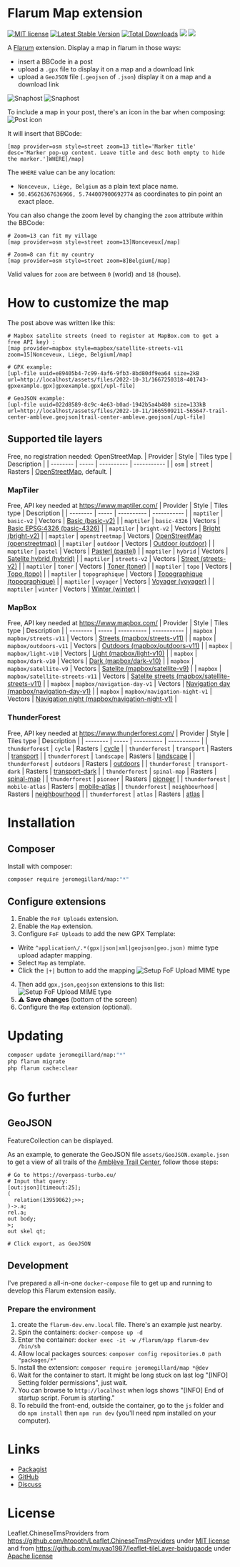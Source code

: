 # Flarum Map extension

[![MIT license](https://img.shields.io/badge/license-MIT-blue.svg)](https://github.com/JeromeGillard/flarum-map/blob/main/LICENSE.md) [![Latest Stable Version](https://img.shields.io/packagist/v/jeromegillard/map.svg)](https://packagist.org/packages/jeromegillard/map) [![Total Downloads](https://img.shields.io/packagist/dt/jeromegillard/map.svg)](https://packagist.org/packages/jeromegillard/map) [![](https://img.shields.io/github/issues-raw/jeromegillard/flarum-map)](https://github.com/JeromeGillard/flarum-map/issues) [![](https://img.shields.io/github/issues-pr-raw/jeromegillard/flarum-map)](https://github.com/JeromeGillard/flarum-map/pulls)

A [Flarum](http://flarum.org) extension.
Display a map in flarum in those ways:
 - insert a BBCode in a post
 - upload a `.gpx` file to display it on a map and a download link
 - upload a `GeoJSON` file (`.geojson` of `.json`) display it on a map and a download link

 ![Snaphost](https://raw.githubusercontent.com/JeromeGillard/flarum-map/main/assets/readme-marker-example.png)
 ![Snaphost](https://raw.githubusercontent.com/JeromeGillard/flarum-map/main/assets/readme-snapshot.png)

To include a map in your post, there's an icon in the bar when composing:
![Post icon](https://raw.githubusercontent.com/JeromeGillard/flarum-map/main/assets/readme-post-icon.png)

It will insert that BBCode:
```
[map provider=osm style=street zoom=13 title='Marker title' desc='Marker pop-up content. Leave title and desc both empty to hide the marker.']WHERE[/map]
```
The `WHERE` value can be any location:
 - `Nonceveux, Liège, Belgium` as a plain text place name.
 - `50.45626367636966, 5.744007900692774` as coordinates to pin point an exact place.

You can also change the zoom level by changing the `zoom` attribute within the BBCode:
```
# Zoom=13 can fit my village
[map provider=osm style=street zoom=13]Nonceveux[/map]

# Zoom=8 can fit my country
[map provider=osm style=street zoom=8]Belgium[/map]
```
Valid values for `zoom` are between `0` (world) and `18` (house).

# How to customize the map
The post above was written like this:
```
# Mapbox satelite streets (need to register at MapBox.com to get a free API key) :
[map provider=mapbox style=mapbox/satellite-streets-v11 zoom=15]Nonceveux, Liège, Belgium[/map]

# GPX example:
[upl-file uuid=e89405b4-7c99-4af6-9fb3-8bd80df9ea64 size=2kB url=http://localhost/assets/files/2022-10-31/1667250318-401743-gpxexample.gpx]gpxexample.gpx[/upl-file]

# GeoJSON example:
[upl-file uuid=022d8589-8c9c-4e63-b0ad-1942b5a4b480 size=133kB url=http://localhost/assets/files/2022-10-11/1665509211-565647-trail-center-ambleve.geojson]trail-center-ambleve.geojson[/upl-file]
```


 ## Supported tile layers
 Free, no registration needed: OpenStreetMap.
 | Provider | Style | Tiles type | Description |
 | -------- | ----- | ---------- | ----------- |
 |  `osm` | `street` | Rasters | [OpenStreetMap](https://www.openstreetmap.org), default. |

### MapTiler
Free, API key needed at https://www.maptiler.com/
 | Provider | Style | Tiles type | Description |
 | -------- | ----- | ---------- | ----------- |
 |  `maptiler` | `basic-v2` | Vectors | [Basic (basic-v2)](https://cloud.maptiler.com/maps/basic-v2/) |
 |  `maptiler` | `basic-4326` | Vectors | [Basic EPSG:4326 (basic-4326)](https://cloud.maptiler.com/maps/basic-4326/) |
 |  `maptiler` | `bright-v2` | Vectors | [Bright (bright-v2)](https://cloud.maptiler.com/maps/bright-v2/) |
 |  `maptiler` | `openstreetmap` | Vectors | [OpenStreetMap (openstreetmap)](https://cloud.maptiler.com/maps/openstreetmap/) |
 |  `maptiler` | `outdoor` | Vectors | [Outdoor (outdoor)](https://cloud.maptiler.com/maps/outdoor/) |
 |  `maptiler` | `pastel` | Vectors | [Pasterl (pastel)](https://cloud.maptiler.com/maps/pastel/) |
 |  `maptiler` | `hybrid` | Vectors | [Satelite hybrid (hybrid)](https://cloud.maptiler.com/maps/hybrid/) |
 |  `maptiler` | `streets-v2` | Vectors | [Street (streets-v2)](https://cloud.maptiler.com/maps/streets-v2/) |
 |  `maptiler` | `toner` | Vectors | [Toner (toner)](https://cloud.maptiler.com/maps/toner/) |
 |  `maptiler` | `topo` | Vectors | [Topo (topo)](https://cloud.maptiler.com/maps/topo/) |
 |  `maptiler` | `topographique` | Vectors | [Topographique (topographique)](https://cloud.maptiler.com/maps/topographique/) |
 |  `maptiler` | `voyager` | Vectors | [Voyager (voyager)](https://cloud.maptiler.com/maps/voyager/) |
 |  `maptiler` | `winter` | Vectors | [Winter (winter)](https://cloud.maptiler.com/maps/winter/) |

### MapBox
Free, API key needed at https://www.mapbox.com/
 | Provider | Style | Tiles type | Description |
 | -------- | ----- | ---------- | ----------- |
 |  `mapbox` | `mapbox/streets-v11` | Vectors | [Streets (mapbox/streets-v11)](https://www.mapbox.com/maps/streets) |
 |  `mapbox` | `mapbox/outdoors-v11` | Vectors | [Outdoors (mapbox/outdoors-v11)](https://www.mapbox.com/maps/outdoors) |
 |  `mapbox` | `mapbox/light-v10` | Vectors | [Light (mapbox/light-v10)](https://www.mapbox.com/maps/light) |
 |  `mapbox` | `mapbox/dark-v10` | Vectors | [Dark (mapbox/dark-v10)](https://www.mapbox.com/maps/dark) |
 |  `mapbox` | `mapbox/satellite-v9` | Vectors | [Satelite (mapbox/satellite-v9)](https://www.mapbox.com/maps/satellite) |
 |  `mapbox` | `mapbox/satellite-streets-v11` | Vectors | [Satelite streets (mapbox/satellite-streets-v11)](https://docs.mapbox.com/help/getting-started/satellite-imagery/) |
 |  `mapbox` | `mapbox/navigation-day-v1` | Vectors | [Navigation day (mapbox/navigation-day-v1)](https://api.mapbox.com/styles/v1/mapbox/navigation-day-v1.html?access_token=pk.eyJ1IjoiZXhhbXBsZXMiLCJhIjoiY2p0MG01MXRqMW45cjQzb2R6b2ptc3J4MSJ9.zA2W0IkI0c6KaAhJfk9bWg#13/40.41695/-3.70192) |
 |  `mapbox` | `mapbox/navigation-night-v1` | Vectors | [Navigation night (mapbox/navigation-night-v1)](https://api.mapbox.com/styles/v1/mapbox/navigation-night-v1.html?access_token=pk.eyJ1IjoiZXhhbXBsZXMiLCJhIjoiY2p0MG01MXRqMW45cjQzb2R6b2ptc3J4MSJ9.zA2W0IkI0c6KaAhJfk9bWg#13/40.41695/-3.70192) |

### ThunderForest
Free, API key needed at https://www.thunderforest.com/
 | Provider | Style | Tiles type | Description |
 | -------- | ----- | ---------- | ----------- |
 |  `thunderforest` | `cycle` | Rasters | [cycle](https://www.thunderforest.com/maps/opencyclemap/) |
 |  `thunderforest` | `transport` | Rasters | [transport](https://www.thunderforest.com/maps/transport/) |
 |  `thunderforest` | `landscape` | Rasters | [landscape](https://www.thunderforest.com/maps/landscape/) |
 |  `thunderforest` | `outdoors` | Rasters | [outdoors](https://www.thunderforest.com/maps/outdoors/) |
 |  `thunderforest` | `transport-dark` | Rasters | [transport-dark](https://www.thunderforest.com/maps/transport-dark/) |
 |  `thunderforest` | `spinal-map` | Rasters | [spinal-map](https://www.thunderforest.com/maps/spinal-map/) |
 |  `thunderforest` | `pioneer` | Rasters | [pioneer](https://www.thunderforest.com/maps/pioneer/) |
 |  `thunderforest` | `mobile-atlas` | Rasters | [mobile-atlas](https://www.thunderforest.com/maps/mobile-atlas/) |
 |  `thunderforest` | `neighbourhood` | Rasters | [neighbourhood](https://www.thunderforest.com/maps/neighbourhood/) |
 |  `thunderforest` | `atlas` | Rasters | [atlas](https://www.thunderforest.com/maps/atlas/) |

# Installation

## Composer
Install with composer:

```sh
composer require jeromegillard/map:"*"
```

## Configure extensions
1. Enable the `FoF Uploads` extension.
2. Enable the `Map` extension.
3. Configure `FoF Uploads` to add the new GPX Template:
  - Write `^application\/.*(gpx|json|xml|geojson|geo.json)` mime type upload adapter mapping.
  - Select `Map` as template.
  - Click the `|+|` button to add the mapping
![Setup FoF Upload MIME type](https://raw.githubusercontent.com/JeromeGillard/flarum-map/main/assets/readme-fof-upload-mime.png)
4. Then add `gpx,json,geojson` extensions to this list:
![Setup FoF Upload MIME type](https://raw.githubusercontent.com/JeromeGillard/flarum-map/main/assets/readme-fof-upload-extensions.png)
5. :warning: **Save changes** (bottom of the screen)
6. Configure the `Map` extension (optional).

# Updating

```sh
composer update jeromegillard/map:"*"
php flarum migrate
php flarum cache:clear
```

# Go further
## GeoJSON

FeatureCollection can be displayed.

As an example, to generate the GeoJSON file `assets/GeoJSON.example.json` to get a view of all trails of the [Amblève Trail Center](https://endurovtt.be), follow those steps:
```
# Go to https://overpass-turbo.eu/
# Input that query:
[out:json][timeout:25];
(
  relation(13959062);>>;
)->.a;
rel.a;
out body;
>;
out skel qt;

# Click export, as GeoJSON
```

## Development

I've prepared a all-in-one `docker-compose` file to get up and running to develop this Flarum extension easily.

### Prepare the environment
1. create the `flarum-dev.env.local` file. There's an example just nearby.
1. Spin the containers: `docker-compose up -d`
1. Enter the container: `docker exec -it -w /flarum/app flarum-dev /bin/sh`
1. Allow local packages sources: `composer config repositories.0 path "packages/*"`
1. Install the extension: `composer require jeromegillard/map *@dev`
1. Wait for the container to start. It might be long stuck on last log "[INFO] Setting folder permissions", just wait.
1. You can browse to `http://localhost` when logs shows "[INFO] End of startup script. Forum is starting."
1. To rebuild the front-end, outside the container, go to the `js` folder and do `npm install` then `npm run dev` (you'll need npm installed on your computer).

# Links

- [Packagist](https://packagist.org/packages/jeromegillard/map)
- [GitHub](https://github.com/JeromeGillard/flarum-map)
- [Discuss](https://discuss.flarum.org/d/31732-map-extension-display-a-map-a-gpx-or-a-geojson-file-in-a-post)

# License

 Leaflet.ChineseTmsProviders from https://github.com/htoooth/Leaflet.ChineseTmsProviders under [MIT license](https://github.com/htoooth/Leaflet.ChineseTmsProviders/blob/master/LICENSE) and from https://github.com/muyao1987/leaflet-tileLayer-baidugaode under [Apache license](https://github.com/muyao1987/leaflet-tileLayer-baidugaode/blob/master/LICENSE)

